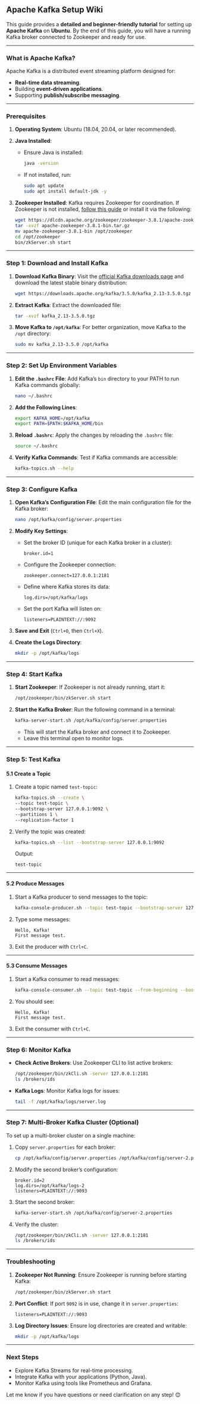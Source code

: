## **Apache Kafka Setup Wiki**

This guide provides a **detailed and beginner-friendly tutorial** for setting up **Apache Kafka** on **Ubuntu**. By the end of this guide, you will have a running Kafka broker connected to Zookeeper and ready for use.

---

### **What is Apache Kafka?**
Apache Kafka is a distributed event streaming platform designed for:
- **Real-time data streaming**.
- Building **event-driven applications**.
- Supporting **publish/subscribe messaging**.

---

### **Prerequisites**

1. **Operating System**: Ubuntu (18.04, 20.04, or later recommended).
2. **Java Installed**:
   - Ensure Java is installed:
     ```bash
     java -version
     ```
   - If not installed, run:
     ```bash
     sudo apt update
     sudo apt install default-jdk -y
     ```

3. **Zookeeper Installed**:
   Kafka requires Zookeeper for coordination. If Zookeeper is not installed, [follow this guide](https://zookeeper.apache.org/) or install it via the following:
   ```bash
   wget https://dlcdn.apache.org/zookeeper/zookeeper-3.8.1/apache-zookeeper-3.8.1-bin.tar.gz
   tar -xvzf apache-zookeeper-3.8.1-bin.tar.gz
   mv apache-zookeeper-3.8.1-bin /opt/zookeeper
   cd /opt/zookeeper
   bin/zkServer.sh start
   ```

---

### **Step 1: Download and Install Kafka**

1. **Download Kafka Binary**:
   Visit the [official Kafka downloads page](https://kafka.apache.org/downloads) and download the latest stable binary distribution:
   ```bash
   wget https://downloads.apache.org/kafka/3.5.0/kafka_2.13-3.5.0.tgz
   ```

2. **Extract Kafka**:
   Extract the downloaded file:
   ```bash
   tar -xvzf kafka_2.13-3.5.0.tgz
   ```

3. **Move Kafka to `/opt/kafka`**:
   For better organization, move Kafka to the `/opt` directory:
   ```bash
   sudo mv kafka_2.13-3.5.0 /opt/kafka
   ```

---

### **Step 2: Set Up Environment Variables**

1. **Edit the `.bashrc` File**:
   Add Kafka’s `bin` directory to your PATH to run Kafka commands globally:
   ```bash
   nano ~/.bashrc
   ```

2. **Add the Following Lines**:
   ```bash
   export KAFKA_HOME=/opt/kafka
   export PATH=$PATH:$KAFKA_HOME/bin
   ```

3. **Reload `.bashrc`**:
   Apply the changes by reloading the `.bashrc` file:
   ```bash
   source ~/.bashrc
   ```

4. **Verify Kafka Commands**:
   Test if Kafka commands are accessible:
   ```bash
   kafka-topics.sh --help
   ```

---

### **Step 3: Configure Kafka**

1. **Open Kafka’s Configuration File**:
   Edit the main configuration file for the Kafka broker:
   ```bash
   nano /opt/kafka/config/server.properties
   ```

2. **Modify Key Settings**:
   - Set the broker ID (unique for each Kafka broker in a cluster):
     ```properties
     broker.id=1
     ```
   - Configure the Zookeeper connection:
     ```properties
     zookeeper.connect=127.0.0.1:2181
     ```
   - Define where Kafka stores its data:
     ```properties
     log.dirs=/opt/kafka/logs
     ```
   - Set the port Kafka will listen on:
     ```properties
     listeners=PLAINTEXT://:9092
     ```

3. **Save and Exit** (`Ctrl+O`, then `Ctrl+X`).

4. **Create the Logs Directory**:
   ```bash
   mkdir -p /opt/kafka/logs
   ```

---

### **Step 4: Start Kafka**

1. **Start Zookeeper**:
   If Zookeeper is not already running, start it:
   ```bash
   /opt/zookeeper/bin/zkServer.sh start
   ```

2. **Start the Kafka Broker**:
   Run the following command in a terminal:
   ```bash
   kafka-server-start.sh /opt/kafka/config/server.properties
   ```

   - This will start the Kafka broker and connect it to Zookeeper.
   - Leave this terminal open to monitor logs.

---

### **Step 5: Test Kafka**

#### **5.1 Create a Topic**
1. Create a topic named `test-topic`:
   ```bash
   kafka-topics.sh --create \
   --topic test-topic \
   --bootstrap-server 127.0.0.1:9092 \
   --partitions 1 \
   --replication-factor 1
   ```

2. Verify the topic was created:
   ```bash
   kafka-topics.sh --list --bootstrap-server 127.0.0.1:9092
   ```
   Output:
   ```
   test-topic
   ```

---

#### **5.2 Produce Messages**
1. Start a Kafka producer to send messages to the topic:
   ```bash
   kafka-console-producer.sh --topic test-topic --bootstrap-server 127.0.0.1:9092
   ```

2. Type some messages:
   ```
   Hello, Kafka!
   First message test.
   ```

3. Exit the producer with `Ctrl+C`.

---

#### **5.3 Consume Messages**
1. Start a Kafka consumer to read messages:
   ```bash
   kafka-console-consumer.sh --topic test-topic --from-beginning --bootstrap-server 127.0.0.1:9092
   ```

2. You should see:
   ```
   Hello, Kafka!
   First message test.
   ```

3. Exit the consumer with `Ctrl+C`.

---

### **Step 6: Monitor Kafka**

- **Check Active Brokers**:
   Use Zookeeper CLI to list active brokers:
   ```bash
   /opt/zookeeper/bin/zkCli.sh -server 127.0.0.1:2181
   ls /brokers/ids
   ```

- **Kafka Logs**:
   Monitor Kafka logs for issues:
   ```bash
   tail -f /opt/kafka/logs/server.log
   ```

---

### **Step 7: Multi-Broker Kafka Cluster (Optional)**

To set up a multi-broker cluster on a single machine:
1. Copy `server.properties` for each broker:
   ```bash
   cp /opt/kafka/config/server.properties /opt/kafka/config/server-2.properties
   ```

2. Modify the second broker’s configuration:
   ```properties
   broker.id=2
   log.dirs=/opt/kafka/logs-2
   listeners=PLAINTEXT://:9093
   ```

3. Start the second broker:
   ```bash
   kafka-server-start.sh /opt/kafka/config/server-2.properties
   ```

4. Verify the cluster:
   ```bash
   /opt/zookeeper/bin/zkCli.sh -server 127.0.0.1:2181
   ls /brokers/ids
   ```

---

### **Troubleshooting**

1. **Zookeeper Not Running**:
   Ensure Zookeeper is running before starting Kafka:
   ```bash
   /opt/zookeeper/bin/zkServer.sh start
   ```

2. **Port Conflict**:
   If port `9092` is in use, change it in `server.properties`:
   ```properties
   listeners=PLAINTEXT://:9093
   ```

3. **Log Directory Issues**:
   Ensure log directories are created and writable:
   ```bash
   mkdir -p /opt/kafka/logs
   ```

---

### **Next Steps**
- Explore Kafka Streams for real-time processing.
- Integrate Kafka with your applications (Python, Java).
- Monitor Kafka using tools like Prometheus and Grafana.

Let me know if you have questions or need clarification on any step! 😊
